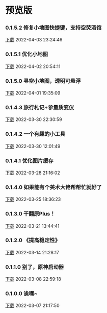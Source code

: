 # 预览版

### 0.1.5.2 修复小地图快捷键，支持空荧酒馆

[下载](https://file.xunkong.cc/download/desktop/Xunkong.Desktop.Package_0.1.5.2_x64.msixbundle)
2022-04-03 23:24:46

### 0.1.5.1 优化小地图

[下载](https://file.xunkong.cc/download/desktop/Xunkong.Desktop.Package_0.1.5.1_x64.msixbundle)
2022-04-02 20:54:11

### 0.1.5.0 寻空小地图，透明可悬浮

[下载](https://file.xunkong.cc/download/desktop/Xunkong.Desktop.Package_0.1.5.0_x64.msixbundle)
2022-04-01 19:35:09

### 0.1.4.3 旅行札记+参量质变仪

[下载](https://file.xunkong.cc/download/desktop/Xunkong.Desktop.Package_0.1.4.3_x64.msixbundle)
2022-03-30 22:30:59

### 0.1.4.2 一个有趣的小工具

[下载](https://file.xunkong.cc/download/desktop/Xunkong.Desktop.Package_0.1.4.2_x64.msixbundle)
2022-03-30 12:01:49

### 0.1.4.1 优化图片缓存

[下载](https://file.xunkong.cc/download/desktop/Xunkong.Desktop.Package_0.1.4.1_x64.msixbundle)
2022-03-28 21:16:02

### 0.1.4.0 如果能有个美术大佬帮帮忙就好了

[下载](https://file.xunkong.cc/download/desktop/Xunkong.Desktop.Package_0.1.4.0_x64.msixbundle)
2022-03-25 18:36:23

### 0.1.3.0 干翻原Plus！

[下载](https://file.xunkong.cc/download/desktop/Xunkong.Desktop.Package_0.1.3.0_x64.msixbundle)
2022-03-21 13:44:41

### 0.1.2.0 《提高稳定性》

[下载](https://file.xunkong.cc/download/desktop/Xunkong.Desktop.Package_0.1.2.0_x64.msixbundle)
2022-03-14 21:28:17

### 0.1.1.0 别了，原神启动器

[下载](https://file.xunkong.cc/download/desktop/Xunkong.Desktop.Package_0.1.1.0_x64.msixbundle)
2022-03-08 22:59:18

### 0.1.0.0 诶嘿~

[下载](https://file.xunkong.cc/download/desktop/Xunkong.Desktop.Package_0.1.0.0_x64.msixbundle)
2022-03-07 21:17:50
